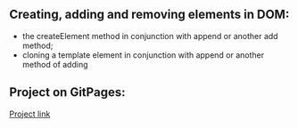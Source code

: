 ## Creating, adding and removing elements in DOM:

- the createElement method in conjunction with append or another add method;
- cloning a template element in conjunction with append or another method of adding

## Project on GitPages:

[Project link](https://tatiananikulina.github.io/Playlist-builder/index.html)
